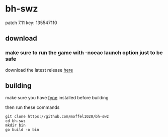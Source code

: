 # bh-swz
patch 7.11 key: 135547110

## download
### make sure to run the game with -noeac launch option just to be safe
download the latest release [here](https://github.com/moffel1020/bh-swz/releases)

## building
make sure you have [fyne](https://developer.fyne.io/started/) installed before building

then run these commands
```
git clone https://github.com/moffel1020/bh-swz
cd bh-swz
mkdir bin
go build -o bin
```
